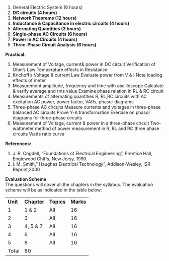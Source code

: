 1. General Electric System (6 hours)
2. **DC circuits (4 hours)**
3. **Network Theorems (12 hours)**
4. **Inductance & Capacitance in electric circuits (4 hours)**
5. **Alternating Quantities (3 hours)**
6. **Single-phase AC Circuits (6 hours)**
7. **Power in AC Circuits (4 hours)**
8. **Three-Phase Circuit Analysis (6 hours)**

**Practical:**

1. Measurement of Voltage, current& power in DC circuit Verification of Ohm&rsquo;s Law Temperature effects in Resistance
2. Krichoff&rsquo;s Voltage & current Law Evaluate power from V & I Note loading effects of meter
3. Measurement amplitude, frequency and time with oscilloscope Calculate & verify average and rms value Examine phase relation in RL & RC circuit
4. Measurements of alternating quantities R, RL,RC circuits with AC excitation AC power, power factor, VARs, phasor diagrams
5. Three-phase AC circuits Measure currents and voltages in three-phase balanced AC circuits Prove Y-Δ transformation Exercise on phasor diagrams for three-phase circuits
6. Measurement of Voltage, current & power in a three-phase circuit Two-wattmeter method of power measurement in R, RL and RC three phase circuits Watts ratio curve

**References:**

1. J. R. Cogdell, “Foundations of Electrical Engineering”, Prentice Hall, Englewood Chiffs, New Jersy, 1990.
2. I. M. Smith,” Haughes Electrical Technology”, Addison-Wesley, ISR Reprint,2000

**Evaluation Scheme**  
The questions will cover all the chapters in the syllabus. The evaluation scheme will be as indicated in the table below:

|          |             |            |           |
| -------- | ----------- | ---------- | --------- |
| **Unit** | **Chapter** | **Topics** | **Marks** |
| 1        | 1 & 2       | All        | 16        |
| 2        | 3           | All        | 16        |
| 3        | 4, 5 & 7    | All        | 16        |
| 4        | 6           | All        | 16        |
| 5        | 8           | All        | 16        |
| Total    | 80          |
